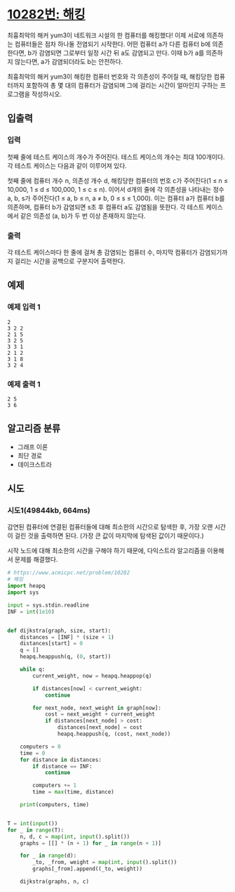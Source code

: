 # [10282번: 해킹](https://www.acmicpc.net/problem/10282)
최흉최악의 해커 yum3이 네트워크 시설의 한 컴퓨터를 해킹했다! 이제 서로에 의존하는 컴퓨터들은 점차 하나둘 전염되기 시작한다. 어떤 컴퓨터 a가 다른 컴퓨터 b에 의존한다면, b가 감염되면 그로부터 일정 시간 뒤 a도 감염되고 만다. 이때 b가 a를 의존하지 않는다면, a가 감염되더라도 b는 안전하다.

최흉최악의 해커 yum3이 해킹한 컴퓨터 번호와 각 의존성이 주어질 때, 해킹당한 컴퓨터까지 포함하여 총 몇 대의 컴퓨터가 감염되며 그에 걸리는 시간이 얼마인지 구하는 프로그램을 작성하시오.

## 입출력

### 입력
첫째 줄에 테스트 케이스의 개수가 주어진다. 테스트 케이스의 개수는 최대 100개이다. 각 테스트 케이스는 다음과 같이 이루어져 있다.

첫째 줄에 컴퓨터 개수 n, 의존성 개수 d, 해킹당한 컴퓨터의 번호 c가 주어진다(1 ≤ n ≤ 10,000, 1 ≤ d ≤ 100,000, 1 ≤ c ≤ n).
이어서 d개의 줄에 각 의존성을 나타내는 정수 a, b, s가 주어진다(1 ≤ a, b ≤ n, a ≠ b, 0 ≤ s ≤ 1,000). 이는 컴퓨터 a가 컴퓨터 b를 의존하며, 컴퓨터 b가 감염되면 s초 후 컴퓨터 a도 감염됨을 뜻한다.
각 테스트 케이스에서 같은 의존성 (a, b)가 두 번 이상 존재하지 않는다.

### 출력
각 테스트 케이스마다 한 줄에 걸쳐 총 감염되는 컴퓨터 수, 마지막 컴퓨터가 감염되기까지 걸리는 시간을 공백으로 구분지어 출력한다.

## 예제

### 예제 입력 1

```text
2
3 2 2
2 1 5
3 2 5
3 3 1
2 1 2
3 1 8
3 2 4
```

### 예제 출력 1

```text
2 5
3 6
```

## 알고리즘 분류

- 그래프 이론
- 최단 경로
- 데이크스트라

## 시도

### 시도1(49844kb, 664ms)

감연된 컴퓨터에 연결된 컴퓨터들에 대해 최소한의 시간으로 탐색한 후, 가장 오랜 시간이 걸린 것을 출력하면 된다.
(가장 큰 값이 마지막에 탐색된 값이기 때문이다.)

시작 노드에 대해 최소한의 시간을 구해야 하기 때문에, 다익스트라 알고리즘을 이용해서 문제를 해결했다.

```python
# https://www.acmicpc.net/problem/10282
# 해킹
import heapq
import sys

input = sys.stdin.readline
INF = int(1e10)


def dijkstra(graph, size, start):
    distances = [INF] * (size + 1)
    distances[start] = 0
    q = []
    heapq.heappush(q, (0, start))

    while q:
        current_weight, now = heapq.heappop(q)

        if distances[now] < current_weight:
            continue

        for next_node, next_weight in graph[now]:
            cost = next_weight + current_weight
            if distances[next_node] > cost:
                distances[next_node] = cost
                heapq.heappush(q, (cost, next_node))

    computers = 0
    time = 0
    for distance in distances:
        if distance == INF:
            continue

        computers += 1
        time = max(time, distance)

    print(computers, time)


T = int(input())
for _ in range(T):
    n, d, c = map(int, input().split())
    graphs = [[] * (n + 1) for _ in range(n + 1)]

    for _ in range(d):
        _to, _from, weight = map(int, input().split())
        graphs[_from].append((_to, weight))

    dijkstra(graphs, n, c)
```